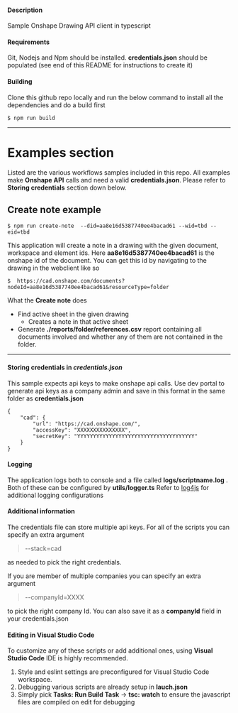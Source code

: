 #### Description
Sample Onshape Drawing API client in typescript

#### Requirements
Git, Nodejs and Npm should be installed. **credentials.json** should be populated (see end of this README for instructions to create it)

#### Building
Clone this github repo locally and run the below command to install all the dependencies and do a build first

    $ npm run build

----------------------------------------------------------------------------------------------------
# Examples section

Listed are the various workflows samples included in this repo. All examples make **Onshape API** calls
and need a valid **credentials.json**.  Please refer to **Storing credentials** section down below.

## Create note example
    $ npm run create-note  --did=aa8e16d5387740ee4bacad61 --wid=tbd --eid=tbd

This application will create a note in a drawing with the given document, workspace and element ids.
Here **aa8e16d5387740ee4bacad61** is the onshape id of the document. You can get this id by navigating to the drawing
in the webclient like so

    $  https://cad.onshape.com/documents?nodeId=aa8e16d5387740ee4bacad61&resourceType=folder

What the **Create note** does

* Find active sheet in the given drawing
    * Creates a note in that active sheet
* Generate **./reports/folder/references.csv** report containing all documents involved and whether any of them are not contained in the folder.


----------------------------------------------------------------------------------------------------

#### Storing credentials in *credentials.json*
This sample expects api keys to make onshape api calls.  Use dev portal to generate api keys as a company admin and
save in this format in the same folder as **credentials.json**

    {
        "cad": {
            "url": "https://cad.onshape.com/",
            "accessKey": "XXXXXXXXXXXXXXX",
            "secretKey": "YYYYYYYYYYYYYYYYYYYYYYYYYYYYYYYYYYYYY"
        }
    }

#### Logging

The application logs both to console and a file called **logs/scriptname.log** . Both of these can be configured by **utils/logger.ts**
Refer to [log4js](https://log4js-node.github.io/log4js-node/) for additional logging configurations


#### Additional information

The credentials file can store multiple api keys. For all of the scripts you can specify an extra argument

>  --stack=cad

as needed to pick the right credentials.

If you are member of multiple companies you can specify an extra argument

>  --companyId=XXXX

to pick the right company Id. You can also save it as a **companyId** field in your credentials.json

#### Editing in Visual Studio Code

To customize any of these scripts or add additional ones, using **Visual Studio Code** IDE is highly recommended.

1. Style and eslint settings are preconfigured for Visual Studio Code workspace.
2. Debugging various scripts are already setup in **lauch.json**
3. Simply pick **Tasks: Run Build Task** -> **tsc: watch** to ensure the javascript files are compiled on edit for debugging
